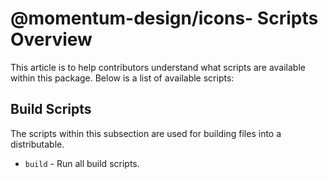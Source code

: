 # @momentum-design/icons- Scripts Overview

This article is to help contributors understand what scripts are available within this package. Below is a list of available scripts:

## Build Scripts

The scripts within this subsection are used for building files into a distributable.

* `build` - Run all build scripts.
